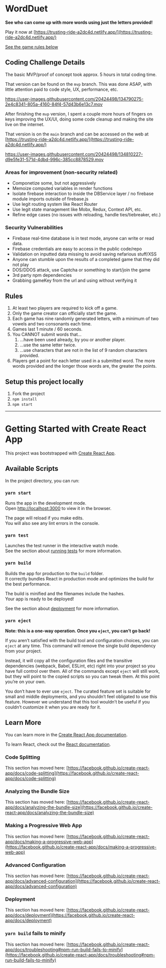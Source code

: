 # WordDuet

**See who can come up with more words using just the letters provided!**

Play it now at 
[https://trusting-ride-a2dc4d.netlify.app/](https://trusting-ride-a2dc4d.netlify.app/)

[See the game rules below](#rules)

## Coding Challenge Details

The basic MVP/proof of concept took approx. 5 hours in total coding time.

That version can be found on the `mvp` branch. This was done ASAP, with little attention paid to code style, UX, performance, etc.

https://user-images.githubusercontent.com/20424498/134790275-2e4c8341-805a-4160-84f4-57d43b6e13c7.mov

After finishing the `mvp` version, I spent a couple more hours of fingers on keys improving the UX/UI, doing some code cleanup and making the site live on the internet. 

That version is on the `main` branch and can be accessed on the web at [https://trusting-ride-a2dc4d.netlify.app/](https://trusting-ride-a2dc4d.netlify.app/)

https://user-images.githubusercontent.com/20424498/134810227-d9e5fe31-571d-4dbd-996c-385cc8878529.mov

### Areas for improvement (non-security related)

- Componetize some, but not aggressively
- Memoize computed variables in render functions
- Isolate firebase interaction to inside the DBService layer / no firebase module imports outside of firebase.js
- Use legit routing system like React Router
- Use legit state management like Mobx, Redux, Context API, etc.
- Refine edge cases (no issues with reloading, handle ties/tiebreaker, etc.)

### Security Vulnerabilities

- Firebase real-time database is in test mode, anyone can write or read data.
- Firebase credentials are easy to access in the public code/repo
- Validation on inputted data missing to avoid saving nefarious stuff/XSS
- Anyone can stumble upon the results of a completed game that they did not play
- DOS/DDOS attack, use Captcha or something to start/join the game
- 3rd party npm dependencies
- Grabbing gameKey from the url and using without verifying it

## Rules

1. At least two players are required to kick off a game.
2. Only the game creator can officially start the game.
3. Each game has nine randomly generated letters, with a minimum of
   two vowels and two consonants each time.
4. Games last 1 minute / 60 seconds.
5. You CANNOT submit words that...
   1. ...have been used already, by you or another player.
   2. ...use the same letter twice.
   3. ...use characters that are not in the list of 9 random characters provided.
6. Players get a point for each letter used in a submitted word. The more words provided and the longer those words
   are, the greater the points.

## Setup this project locally

1. Fork the project
2. `npm install`
3. `npm start`

---

# Getting Started with Create React App

This project was bootstrapped with [Create React App](https://github.com/facebook/create-react-app).

## Available Scripts

In the project directory, you can run:

### `yarn start`

Runs the app in the development mode.\
Open [http://localhost:3000](http://localhost:3000) to view it in the browser.

The page will reload if you make edits.\
You will also see any lint errors in the console.

### `yarn test`

Launches the test runner in the interactive watch mode.\
See the section about [running tests](https://facebook.github.io/create-react-app/docs/running-tests) for more information.

### `yarn build`

Builds the app for production to the `build` folder.\
It correctly bundles React in production mode and optimizes the build for the best performance.

The build is minified and the filenames include the hashes.\
Your app is ready to be deployed!

See the section about [deployment](https://facebook.github.io/create-react-app/docs/deployment) for more information.

### `yarn eject`

**Note: this is a one-way operation. Once you `eject`, you can’t go back!**

If you aren’t satisfied with the build tool and configuration choices, you can `eject` at any time. This command will remove the single build dependency from your project.

Instead, it will copy all the configuration files and the transitive dependencies (webpack, Babel, ESLint, etc) right into your project so you have full control over them. All of the commands except `eject` will still work, but they will point to the copied scripts so you can tweak them. At this point you’re on your own.

You don’t have to ever use `eject`. The curated feature set is suitable for small and middle deployments, and you shouldn’t feel obligated to use this feature. However we understand that this tool wouldn’t be useful if you couldn’t customize it when you are ready for it.

## Learn More

You can learn more in the [Create React App documentation](https://facebook.github.io/create-react-app/docs/getting-started).

To learn React, check out the [React documentation](https://reactjs.org/).

### Code Splitting

This section has moved here: [https://facebook.github.io/create-react-app/docs/code-splitting](https://facebook.github.io/create-react-app/docs/code-splitting)

### Analyzing the Bundle Size

This section has moved here: [https://facebook.github.io/create-react-app/docs/analyzing-the-bundle-size](https://facebook.github.io/create-react-app/docs/analyzing-the-bundle-size)

### Making a Progressive Web App

This section has moved here: [https://facebook.github.io/create-react-app/docs/making-a-progressive-web-app](https://facebook.github.io/create-react-app/docs/making-a-progressive-web-app)

### Advanced Configuration

This section has moved here: [https://facebook.github.io/create-react-app/docs/advanced-configuration](https://facebook.github.io/create-react-app/docs/advanced-configuration)

### Deployment

This section has moved here: [https://facebook.github.io/create-react-app/docs/deployment](https://facebook.github.io/create-react-app/docs/deployment)

### `yarn build` fails to minify

This section has moved here: [https://facebook.github.io/create-react-app/docs/troubleshooting#npm-run-build-fails-to-minify](https://facebook.github.io/create-react-app/docs/troubleshooting#npm-run-build-fails-to-minify)
